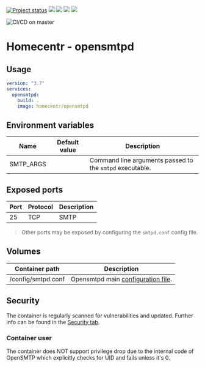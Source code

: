 [![Project status](https://badgen.net/badge/project%20status/stable%20%26%20actively%20maintaned?color=green)](https://github.com/homecentr/docker-opensmtpd/graphs/commit-activity) [![](https://badgen.net/github/label-issues/homecentr/docker-opensmtpd/bug?label=open%20bugs&color=green)](https://github.com/homecentr/docker-opensmtpd/labels/bug) [![](https://badgen.net/github/release/homecentr/docker-opensmtpd)](https://hub.docker.com/repository/docker/homecentr/opensmtpd)
[![](https://badgen.net/docker/pulls/homecentr/opensmtpd)](https://hub.docker.com/repository/docker/homecentr/opensmtpd) 
[![](https://badgen.net/docker/size/homecentr/opensmtpd)](https://hub.docker.com/repository/docker/homecentr/opensmtpd)

![CI/CD on master](https://github.com/homecentr/docker-opensmtpd/workflows/CI/CD%20on%20master/badge.svg)


# Homecentr - opensmtpd

## Usage

```yml
version: "3.7"
services:
  opensmtpd:
    build: .
    image: homecentr/opensmtpd
```

## Environment variables

| Name | Default value | Description |
|------|---------------|-------------|
| SMTP_ARGS |  | Command line arguments passed to the `smtpd` executable. |

## Exposed ports

| Port | Protocol | Description |
|------|------|-------------|
| 25 | TCP | SMTP |

> Other ports may be exposed by configuring the `smtpd.conf` config file.

## Volumes

| Container path | Description |
|------------|---------------|
| /config/smtpd.conf | Opensmtpd main [configuration file](https://man.openbsd.org/smtpd.conf). |

## Security
The container is regularly scanned for vulnerabilities and updated. Further info can be found in the [Security tab](https://github.com/homecentr/docker-opensmtpd/security).

### Container user
The container does NOT support privilege drop due to the internal code of OpenSMTP which explicitly checks for UID and fails unless it's 0. 